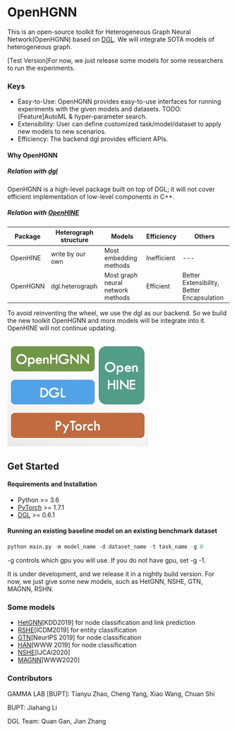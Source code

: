# OpenHGNN
This is an open-source toolkit for Heterogeneous Graph Neural Network(OpenHGNN) based on [DGL](https://github.com/dmlc/dgl). We will integrate SOTA models of heterogeneous graph.

[Test Version]For now, we just release some models for some researchers to run the experiments.

### Keys

- Easy-to-Use: OpenHGNN provides easy-to-use interfaces for running experiments with the given models and datasets. TODO: [Feature]AutoML & hyper-parameter search.
- Extensibility: User can define customized task/model/dataset to apply new models to new scenarios.
- Efficiency: The backend dgl provides efficient APIs.

#### Why OpenHGNN

##### Relation with [dgl](https://github.com/dmlc/dgl)

OpenHGNN is a high-level package built on top of DGL; it will not cover efficient implementation of low-level components in C++.

##### Relation with [OpenHINE](https://github.com/BUPT-GAMMA/OpenHINE)

| Package  | Heterograph structure | Models                            | Efficiency  | Others                                     |
| -------- | --------------------- | --------------------------------- | ----------- | ------------------------------------------ |
| OpenHINE | write by our own      | Most embedding methods            | Inefficient | ---                                        |
| OpenHGNN | dgl.heterograph       | Most graph neural network methods | Efficient   | Better Extensibility, Better Encapsulation |

To avoid reinventing the wheel, we use the dgl as our backend. So we build the new toolkit OpenHGNN and more models will be integrate into it. OpenHINE will not continue updating.

![image](./docs/source/image-001.jpg)

## Get Started

#### Requirements and Installation

- Python  >= 3.6
- [PyTorch](https://pytorch.org/get-started/locally/)  >= 1.7.1
- [DGL](https://github.com/dmlc/dgl) >= 0.6.1

#### Running an existing baseline model on an existing benchmark dataset

```python
python main.py -m model_name -d dataset_name -t task_name -g 0
```

-g controls which gpu you will use. If you do not have gpu, set -g -1.

It is under development, and we release it in a nightly build version. For now, we just give some new models, such as HetGNN, NSHE, GTN, MAGNN, RSHN.

### Some models

- [HetGNN](./openhgnn/output/HetGNN)[KDD2019] for node classification and link prediction
- [RSHE](./openhgnn/output/RSHN)[ICDM2019] for entity classification
- [GTN](./openhgnn/output/GTN)[NeurIPS 2019] for node classification
- [HAN](./openhgnn/output/HAN)[WWW 2019] for node classification
- [NSHE](./openhgnn/output/NSHE)[IJCAI2020]
- [MAGNN](./openhgnn/output/MAGNN)[WWW2020]

### Contributors

GAMMA LAB [BUPT]: Tianyu Zhao, Cheng Yang, Xiao Wang, Chuan Shi

BUPT: Jiahang Li

DGL Team: Quan Gan, Jian Zhang

